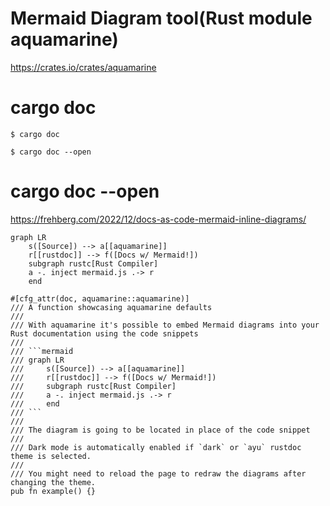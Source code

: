 # Mermaid Diagram tool(Rust module aquamarine)

https://crates.io/crates/aquamarine


# cargo doc 

```
$ cargo doc 

$ cargo doc --open

```

# cargo doc --open


https://frehberg.com/2022/12/docs-as-code-mermaid-inline-diagrams/


```mermaid
graph LR
    s([Source]) --> a[[aquamarine]]
    r[[rustdoc]] --> f([Docs w/ Mermaid!])
    subgraph rustc[Rust Compiler]
    a -. inject mermaid.js .-> r
    end
```


```
#[cfg_attr(doc, aquamarine::aquamarine)]
/// A function showcasing aquamarine defaults
///
/// With aquamarine it's possible to embed Mermaid diagrams into your Rust documentation using the code snippets
/// 
/// ```mermaid
/// graph LR
///     s([Source]) --> a[[aquamarine]]
///     r[[rustdoc]] --> f([Docs w/ Mermaid!])
///     subgraph rustc[Rust Compiler]
///     a -. inject mermaid.js .-> r
///     end
/// ```
///
/// The diagram is going to be located in place of the code snippet
///
/// Dark mode is automatically enabled if `dark` or `ayu` rustdoc theme is selected.
///
/// You might need to reload the page to redraw the diagrams after changing the theme.
pub fn example() {}
```
